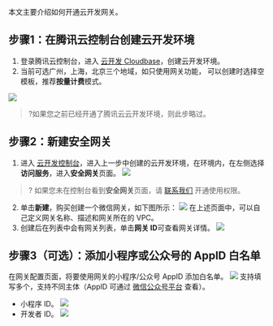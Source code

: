 

本文主要介绍如何开通云开发网关。

## 步骤1：在腾讯云控制台创建云开发环境

1. 登录腾讯云控制台，进入 [云开发 Cloudbase](https://console.cloud.tencent.com/tcb/env/index?rid=4)，创建云开发环境。
2. 当前可选广州，上海，北京三个地域，如只使用网关功能， 可以创建时选择空模板，推荐**按量计费**模式。

![](https://qcloudimg.tencent-cloud.cn/raw/6a927f30144f7b59c6ec65572c4475ee.png)

>?如果您之前已经开通了腾讯云云开发环境，则此步略过。

## 步骤2：新建安全网关

1. 进入 [云开发控制台](https://console.cloud.tencent.com/tcb/env/index?rid=4)，进入上一步中创建的云开发环境，在环境内，在左侧选择**访问服务**，进入**安全网关**页面。
![](https://qcloudimg.tencent-cloud.cn/raw/b1d46e464ace0289d12b5acc82fe5d43.png)
>? 如果您未在控制台看到**安全网关**页面，请 [联系我们](https://cloud.tencent.com/online-service) 开通使用权限。
2. 单击**新建**，购买创建一个微信网关，如下图所示：
![](https://qcloudimg.tencent-cloud.cn/raw/754ef0e6e7e69a73d5f8ad10831c28d1.png)
在上述页面中，可以自己定义网关名称、描述和网关所在的 VPC。
3. 创建后在列表中会有网关列表，单击**网关 ID**可查看网关详情。
![](https://qcloudimg.tencent-cloud.cn/raw/f6878448d962f32fb5570a29ab9eec61.png)

## 步骤3（可选）：添加小程序或公众号的 AppID 白名单

在网关配置页面，将要使用网关的小程序/公众号 AppID 添加白名单。
![](https://qcloudimg.tencent-cloud.cn/raw/454e8fbc4dcd25c5f4591b8970cb46d9.png)
支持填写多个，支持不同主体（AppID 可通过 [微信公众号平台](https://mp.weixin.qq.com/) 查看）。
- 小程序 ID。
![](https://qcloudimg.tencent-cloud.cn/raw/0cc2350ffbe0d74e3c9ede84a389a27a.png)
- 开发者 ID。
![](https://qcloudimg.tencent-cloud.cn/raw/81d56c1349a692caac9b92a25a5c7e56.png)

